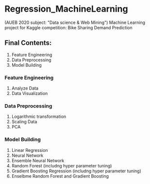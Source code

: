 # Regression_MachineLearning
(AUEB 2020 subject: "Data science &amp; Web Mining") Machine Learning project for Kaggle competition:  Bike Sharing Demand Prediction

## Final Contents:
1.  Feature Engineering
2.  Data Preprocessing
3.  Model Building

### Feature Engineering 
1. Analyze Data
2. Data Visualization

### Data Preprocessing 
1. Logarithmic transformation
2. Scaling Data
3. PCA

### Model Building
1. Linear Regression 
2. Neural Network
3. Ensemble Neural Network
4. Random Forest (includng hyper parameter tuning)
5. Gradient Boosting Regression (includng hyper parameter tuning)
6. Enselbme Random Forest and Gradient Boosting
